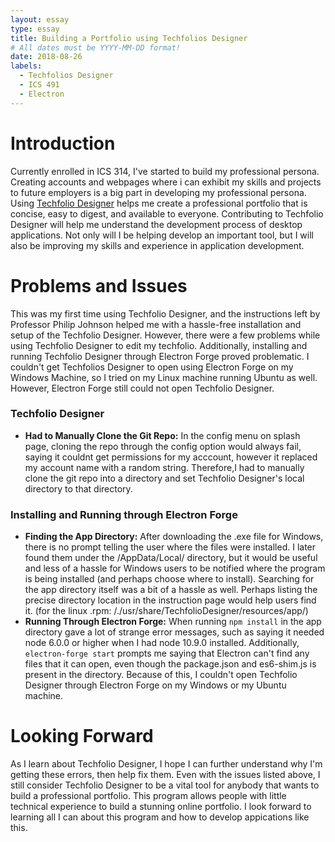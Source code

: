 ```yaml
---
layout: essay
type: essay
title: Building a Portfolio using Techfolios Designer
# All dates must be YYYY-MM-DD format!
date: 2018-08-26
labels:
  - Techfolios Designer
  - ICS 491
  - Electron
---
```


# Introduction

Currently enrolled in ICS 314, I've started to build my professional persona. Creating accounts and webpages where i can exhibit my skills and projects to future employers is a big part in developing my professional persona. Using [Techfolio Designer](https://techfolios.github.io/) helps me create a professional portfolio that is concise, easy to digest, and available to everyone. Contributing to Techfolio Designer will help me understand the development process of desktop applications. Not only will I be helping develop an important tool, but I will also be improving my skills and experience in application development.

# Problems and Issues
This was my first time using Techfolio Designer, and the instructions left by Professor Philip Johnson helped me with a hassle-free installation and setup of the Techfolio Designer. However, there were a few problems while using Techfolio Designer to edit my techfolio. Additionally, installing and running Techfolio Designer through Electron Forge proved problematic. I couldn't get Techfolios Designer to open using Electron Forge on my Windows Machine, so I tried on my Linux machine running Ubuntu as well. However, Electron Forge still could not open Techfolio Designer.

### Techfolio Designer
- **Had to Manually Clone the Git Repo:** In the config menu on splash page, cloning the repo through the config option would always fail, saying it couldnt get permissions for my acccount, however it replaced my account name with a random string. Therefore,I had to manually clone the git repo into a directory and set Techfolio Designer's local directory to that directory.


### Installing and Running through Electron Forge
- **Finding the App Directory:** After downloading the .exe file for Windows, there is no prompt telling the user where the files were installed. I later found them under the /AppData/Local/ directory, but it would be useful and less of a hassle for Windows users to be notified where the program is being installed (and perhaps choose where to install). Searching for the app directory itself was a bit of a hassle as well. Perhaps listing the precise directory location in the instruction page would help users find it. (for the linux .rpm: /./usr/share/TechfolioDesigner/resources/app/)
- **Running Through Electron Forge:** When running `npm install` in the app directory gave a lot of strange error messages, such as saying it needed node 6.0.0 or higher when I had node 10.9.0 installed. Additionally, `electron-forge start` prompts me saying that Electron can't find any files that it can open, even though the package.json and es6-shim.js is present in the directory. Because of this, I couldn't open Techfolio Designer through Electron Forge on my Windows or my Ubuntu machine.

# Looking Forward
As I learn about Techfolio Designer, I hope I can further understand why I'm getting these errors, then help fix them. Even with the issues listed above, I still consider Techfolio Designer to be a vital tool for anybody that wants to build a professional portfolio. This program allows people with little technical experience to build a stunning online portfolio. I look forward to learning all I can about this program and how to develop appications like this.